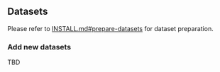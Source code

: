 ## Datasets

Please refer to [INSTALL.md#prepare-datasets](../docs/INSTALL.md#prepare-datasets) for dataset preparation.

### Add new datasets

TBD
